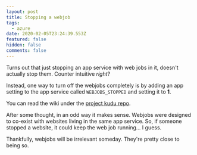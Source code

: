 ```yaml
---
layout: post
title: Stopping a webjob
tags:
  - azure
date: 2020-02-05T23:24:39.553Z
featured: false
hidden: false
comments: false
---
```

Turns out that just stopping an app service with web jobs in it, doesn't actually stop them. Counter intuitive _right_?

<!--more-->

Instead, one way to turn off the webjobs completely is by adding an app setting to the app service called `WEBJOBS_STOPPED` and setting it to **1**. 

You can read the wiki under the [project kudu repo](https://github.com/projectkudu/kudu/wiki/WebJobs).

After some thought, in an odd way it makes sense. Webjobs were designed to co-exist with websites living in the same app service. So, if someone stopped a website, it could keep the web job running... I guess.

Thankfully, webjobs will be irrelevant someday. They're pretty close to being so.
